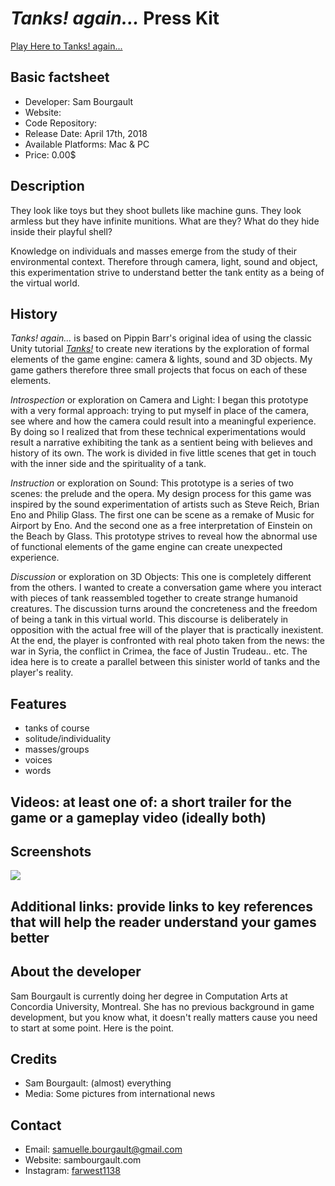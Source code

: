 # *Tanks! again...* Press Kit

[Play Here to Tanks! again...]()

## Basic factsheet
- Developer: Sam Bourgault
- Website:
- Code Repository:
- Release Date: April 17th, 2018
- Available Platforms: Mac & PC
- Price: 0.00$

## Description

They look like toys but they shoot bullets like machine guns. They look armless but they have infinite munitions. What are they? What do they hide inside their playful shell?

Knowledge on individuals and masses emerge from the study of their environmental context. Therefore through camera, light, sound and object, this experimentation strive to understand better the tank entity as a being of the virtual world.


## History

*Tanks! again...* is based on Pippin Barr's original idea of using the classic Unity tutorial [*Tanks!*](https://unity3d.com/learn/tutorials/s/tanks-tutorial) to create new iterations by the exploration of formal elements of the game engine: camera & lights, sound and 3D objects. My game gathers therefore three small projects that focus on each of these elements.

 *Introspection* or exploration on Camera and Light: I began this prototype with a very formal approach: trying to put myself in place of the camera, see where and how the camera could result into a meaningful experience. By doing so I realized that from these technical experimentations would result a narrative exhibiting the tank as a sentient being with believes and history of its own. The work is divided in five little scenes that get in touch with the inner side and the spirituality of a tank.

*Instruction* or exploration on Sound: This prototype is a series of two scenes: the prelude and the opera. My design process for this game was inspired by the sound experimentation of artists such as Steve Reich, Brian Eno and Philip Glass. The first one can be scene as a remake of Music for Airport by Eno. And the second one as a free interpretation of Einstein on the Beach by Glass. This prototype strives to reveal how the abnormal use of functional elements of the game engine can create unexpected experience.

*Discussion* or exploration on 3D Objects: This one is completely different from the others. I wanted to create a conversation game where you interact with pieces of tank reassembled together to create strange humanoid creatures. The discussion turns around the concreteness and the freedom of being a tank in this virtual world. This discourse is deliberately in opposition with the actual free will of the player that is practically inexistent. At the end, the player is confronted with real photo taken from the news: the war in Syria, the conflict in Crimea, the face of Justin Trudeau.. etc. The idea here is to create a parallel between this sinister world of tanks and the player's reality.


## Features
- tanks of course
- solitude/individuality
- masses/groups
- voices
- words

## Videos: at least one of: a short trailer for the game or a gameplay video (ideally both)

## Screenshots
![](Images/img1)


## Additional links: provide links to key references that will help the reader understand your games better


## About the developer

Sam Bourgault is currently doing her degree in Computation Arts at Concordia University, Montreal. She has no previous background in game development, but you know what, it doesn't really matters cause you need to start at some point. Here is the point.


## Credits

- Sam Bourgault: (almost) everything
- Media: Some pictures from international news


## Contact
- Email: samuelle.bourgault@gmail.com
- Website: sambourgault.com
- Instagram: [farwest1138](https://www.instagram.com/farwest1138/)
